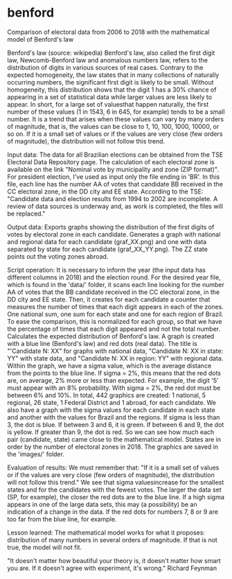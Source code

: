 # benford
Comparison of electoral data from 2006 to 2018 with the mathematical model of Benford's law

Benford's law (source: wikipedia)
Benford's law, also called the first digit law, Newcomb-Benford law and anomalous numbers law, refers to the distribution of digits in various sources of real cases. Contrary to the expected homogeneity, the law states that in many collections of naturally occurring numbers, the significant first digit is likely to be small. Without homogeneity, this distribution shows that the digit 1 has a 30% chance of appearing in a set of statistical data while larger values ​​are less likely to appear.
In short, for a large set of values ​​that happen naturally, the first number of these values ​​(1 in 1543, 6 in 645, for example) tends to be a small number. It is a trend that arises when these values ​​can vary by many orders of magnitude, that is, the values ​​can be close to 1, 10, 100, 1000, 10000, or so on.
If it is a small set of values ​​or if the values ​​are very close (few orders of magnitude), the distribution will not follow this trend.

Input data:
The data for all Brazilian elections can be obtained from the TSE Electoral Data Repository page. The calculation of each electoral zone is available on the link "Nominal vote by municipality and zone (ZIP format)". For president election, I've used as input only the file ending in 'BR'.
In this file, each line has the number AA of votes that candidate BB received in the CC electoral zone, in the DD city and EE state.
According to the TSE: "Candidate data and election results from 1994 to 2002 are incomplete. A review of data sources is underway and, as work is completed, the files will be replaced."

Output data:
Exports graphs showing the distribution of the first digits of votes by electoral zone in each candidate.
Generates a graph with national and regional data for each candidate (graf_XX.png) and one with data separated by state for each candidate (graf_XX_YY.png). The ZZ state points out the voting zones abroad.

Script operation:
It is necessary to inform the year (the input data has different columns in 2018) and the election round.
For the desired year file, which is found in the 'data/' folder, it scans each line looking for the number AA of votes that the BB candidate received in the CC electoral zone, in the DD city and EE state.
Then, it creates for each candidate a counter that measures the number of times that each digit appears in each of the zones. One national sum, one sum for each state and one for each region of Brazil. To ease the comparison, this is normalized for each group, so that we have the percentage of times that each digit appeared and not the total number.
Calculates the expected distribution of Benford's law.
A graph is created with a blue line (Benford's law) and red dots (real data). The title is "'Candidate N: XX" for graphs with national data, "Candidate N: XX in state: YY" with state data, and "Candidate N: XX in region: YY" with regional data.
Within the graph, we have a sigma value, which is the average distance from the points to the blue line. If sigma = 2%, this means that the red dots are, on average, 2% more or less than expected. For example, the digit '5' must appear with an 8% probability. With sigma = 2%, the red dot must be between 6% and 10%.
In total, 442 graphics are created: 1 national, 5 regional, 26 state, 1 Federal District and 1 abroad, for each candidate.
We also have a graph with the sigma values ​​for each candidate in each state and another with the values ​​for Brazil and the regions. If sigma is less than 3, the dot is blue. If between 3 and 6, it is green. If between 6 and 9, the dot is yellow. If greater than 9, the dot is red. So we can see how much each pair (candidate, state) came close to the mathematical model. States are in order by the number of electoral zones in 2018.
The graphics are saved in the 'images/' folder.

Evaluation of results:
We must remember that: "If it is a small set of values ​​or if the values ​​are very close (few orders of magnitude), the distribution will not follow this trend." We see that sigma values ​​increase for the smallest states and for the candidates with the fewest votes. The larger the data set (SP, for example), the closer the red dots are to the blue line.
If a high sigma appears in one of the large data sets, this may (a possibility) be an indication of a change in the data. If the red dots for numbers 7, 8 or 9 are too far from the blue line, for example.

Lesson learned:
The mathematical model works for what it proposes: distribution of many numbers in several orders of magnitude. If that is not true, the model will not fit.


"It doesn't matter how beautiful your theory is, it doesn't matter how smart you are. If it doesn't agree with experiment, it's wrong." Richard Feynman
